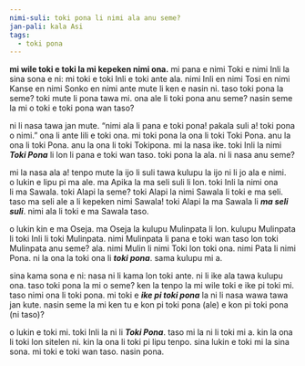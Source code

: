 ```yaml
---
nimi-suli: toki pona li nimi ala anu seme?
jan-pali: kala Asi
tags:
  - toki pona
---
```

**mi wile toki e toki la mi kepeken nimi ona.** mi pana e nimi Toki e nimi Inli la sina sona e ni: mi toki e toki Inli e toki ante ala. nimi Inli en nimi Tosi en nimi Kanse en nimi Sonko en nimi ante mute li ken e nasin ni. taso toki pona la seme? toki mute li pona tawa mi. ona ale li toki pona anu seme? nasin seme la mi o toki e toki pona wan taso?

ni li nasa tawa jan mute. “nimi ala li pana e toki pona! pakala suli a! toki pona o nimi.” ona li ante lili e toki ona. mi toki pona la ona li toki Toki Pona. anu la ona li toki Pona. anu la ona li toki Tokipona. mi la nasa ike. toki Inli la nimi ***Toki Pona*** li lon li pana e toki wan taso. toki pona la ala. ni li nasa anu seme?

mi la nasa ala a! tenpo mute la ijo li suli tawa kulupu la ijo ni li jo ala e nimi. o lukin e lipu pi ma ale. ma Apika la ma seli suli li lon. toki Inli la nimi ona li ma Sawala. toki Alapi la seme? toki Alapi la nimi Sawala li toki e ma seli. taso ma seli ale a li kepeken nimi Sawala! toki Alapi la ma Sawala li ***ma seli suli***. nimi ala li toki e ma Sawala taso.

o lukin kin e ma Oseja. ma Oseja la kulupu Mulinpata li lon. kulupu Mulinpata li toki Inli li toki Mulinpata. nimi Mulinpata li pana e toki wan taso lon toki Mulinpata anu seme? ala. nimi Mulin li nimi Toki lon toki ona. nimi Pata li nimi Pona. ni la ona la toki ona li ***toki pona***. sama kulupu mi a.

sina kama sona e ni: nasa ni li kama lon toki ante. ni li ike ala tawa kulupu ona. taso toki pona la mi o seme? ken la tenpo la mi wile toki e ike pi toki mi. taso nimi ona li toki pona. mi toki e ***ike pi toki pona*** la ni li nasa wawa tawa jan kute. nasin seme la mi ken tu e kon pi toki pona (ale) e kon pi toki pona (ni taso)?

o lukin e toki mi. toki Inli la ni li ***Toki Pona***. taso mi la ni li toki mi a. kin la ona li toki lon sitelen ni. kin la ona li toki pi lipu tenpo. sina lukin e toki mi la sina sona. mi toki e toki wan taso. nasin pona.
